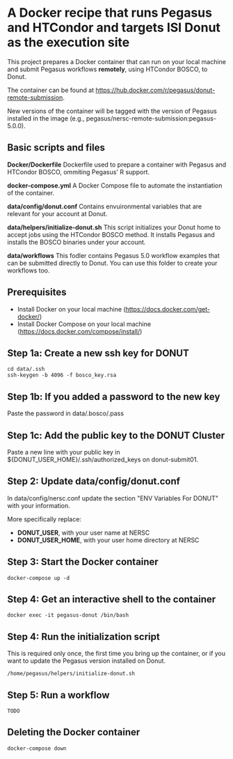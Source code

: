 # A Docker recipe that runs Pegasus and HTCondor and targets ISI Donut as the execution site

This project prepares a Docker container that can run on your local machine and submit Pegasus workflows **remotely**, using HTCondor BOSCO, to Donut.

The container can be found at https://hub.docker.com/r/pegasus/donut-remote-submission.

New versions of the container will be tagged with the version of Pegasus installed in the image (e.g., pegasus/nersc-remote-submission:pegasus-5.0.0).

## Basic scripts and files

**Docker/Dockerfile** Dockerfile used to prepare a container with Pegasus and HTCondor BOSCO, ommiting Pegasus' R support.

**docker-compose.yml** A Docker Compose file to automate the instantiation of the container.

**data/config/donut.conf** Contains envuironmental variables that are relevant for your account at Donut.

**data/helpers/initialize-donut.sh** This script initializes your Donut home to accept jobs using the HTCondor BOSCO method. It installs Pegasus and installs the BOSCO binaries under your account.

**data/workflows** This fodler contains Pegasus 5.0 workflow examples that can be submitted directly to Donut. You can use this folder to create your workflows too.

## Prerequisites

- Install Docker on your local machine (https://docs.docker.com/get-docker/)
- Install Docker Compose on your local machine (https://docs.docker.com/compose/install/)

Step 1a: Create a new ssh key for DONUT
--------------------------------------
```
cd data/.ssh
ssh-keygen -b 4096 -f bosco_key.rsa
```

Step 1b: If you added a password to the new key
-----------------------------------------------
Paste the password in data/.bosco/.pass

Step 1c: Add the public key to the DONUT Cluster
------------------------------------------------
Paste a new line with your public key in ${DONUT_USER_HOME}/.ssh/authorized_keys on donut-submit01.

Step 2: Update data/config/donut.conf
-------------------------------------
In data/config/nersc.conf update the section "ENV Variables For DONUT" with your information.

More specifically replace:
- **DONUT\_USER**, with your user name at NERSC
- **DONUT\_USER\_HOME**, with your user home directory at NERSC

Step 3: Start the Docker container
----------------------------------

```
docker-compose up -d
```

Step 4: Get an interactive shell to the container
-------------------------------------------------
```
docker exec -it pegasus-donut /bin/bash
```

Step 4: Run the initialization script
--------------------------------------
This is required only once, the first time you bring up the container, or if you want to update the Pegasus version installed on Donut.
```
/home/pegasus/helpers/initialize-donut.sh
```

Step 5: Run a workflow
----------------------

```
TODO
```

Deleting the Docker container
-----------------------------

```
docker-compose down
```
